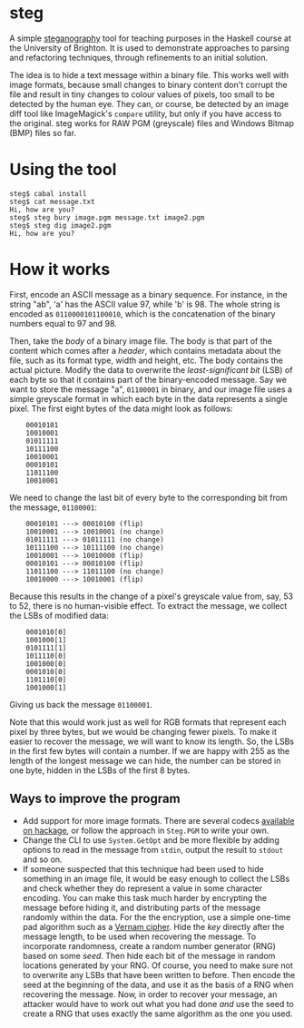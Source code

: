 steg
====

A simple [steganography](http://en.wikipedia.org/wiki/Steganography) tool for teaching purposes in the Haskell course at the University of Brighton. It is used to demonstrate approaches to parsing and refactoring techniques, through refinements to an initial solution.

The idea is to hide a text message within a binary file. This works well with image formats, because small changes to binary content don't corrupt the file and result in tiny changes to colour values of pixels, too small to be detected by the human eye. They can, or course, be detected by an image diff tool like ImageMagick's `compare` utility, but only if you have access to the original. steg works for RAW PGM (greyscale) files and Windows Bitmap (BMP) files so far.

Using the tool
==============

````
steg$ cabal install
steg$ cat message.txt
Hi, how are you?
steg$ steg bury image.pgm message.txt image2.pgm
steg$ steg dig image2.pgm
Hi, how are you?
````
How it works
============

First, encode an ASCII message as a binary sequence. For instance, in the string "ab", 'a' has the ASCII value 97, while 'b' is 98. The whole string is encoded as `0110000101100010`, which is the concatenation of the binary numbers equal to 97 and 98. 

Then, take the *body* of a binary image file. The body is that part of the content which comes after a *header*, which contains metadata about the file, such as its format type, width and height, etc. The body contains the actual picture. Modify the data to overwrite the *least-significant bit* (LSB) of each byte so that it contains part of the binary-encoded message. Say we want to store the message "a", `01100001` in binary, and our image file uses a simple greyscale format in which each byte in the data represents a single pixel. The first eight bytes of the data might look as follows:
````
    00010101
    10010001
    01011111	
    10111100
    10010001
    00010101
    11011100
    10010001
````
We need to change the last bit of every byte to the corresponding bit from the message, `01100001`:
````
    00010101 ---> 00010100 (flip)
    10010001 ---> 10010001 (no change)
    01011111 ---> 01011111 (no change)	
    10111100 ---> 10111100 (no change)
    10010001 ---> 10010000 (flip)
    00010101 ---> 00010100 (flip)
    11011100 ---> 11011100 (no change)
    10010000 ---> 10010001 (flip)
````
Because this results in the change of a pixel's greyscale value from, say, 53 to 52, there is no human-visible effect. To extract the message, we collect the LSBs of modified data:
````
    0001010[0] 
    1001000[1] 
    0101111[1] 
    1011110[0] 
    1001000[0]
    0001010[0]
    1101110[0]
    1001000[1]
````
Giving us back the message `01100001`.

Note that this would work just as well for RGB formats that represent each pixel by three bytes, but we would be changing fewer pixels. To make it easier to recover the message, we will want to know its length. So, the LSBs in the first few bytes will contain a number. If we are happy with 255 as the length of the longest message we can hide, the number can be stored in one byte, hidden in the LSBs of the first 8 bytes.   

Ways to improve the program
---------------------------

* Add support for more image formats. There are several codecs [available on hackage](https://hackage.haskell.org/packages/#cat:Codec), or follow the approach in `Steg.PGM` to write your own.
* Change the CLI to use `System.GetOpt` and be more flexible by adding options to read in the message from `stdin`, output the result to `stdout` and so on.
* If someone suspected that this technique had been used to hide something in an image file, it would be easy enough to collect the LSBs and check whether they do represent a value in some character encoding. You can make this task much harder by encrypting the message before hiding it, and distributing parts of the message randomly within the data. For the the encryption, use a simple one-time pad algorithm such as a [Vernam cipher](http://mess.ninjalith.com/cs/stream_ciphers). Hide the *key* directly after the message length, to be used when recovering the message. To incorporate randomness, create a random number generator (RNG) based on some *seed*. Then hide each bit of the message in random locations generated by your RNG. Of course, you need to make sure not to overwrite any LSBs that have been written to before. Then encode the seed at the beginning of the data, and use it as the basis of a RNG when recovering the message. Now, in order to recover your message, an attacker would have to work out what you had done *and* use the seed to create a RNG that uses exactly the same algorithm as the one you used.